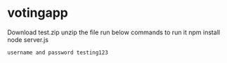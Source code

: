 # votingapp
Download test.zip
unzip the file run below commands to run it
npm install
node server.js
	
	
	
	username and password testing123
